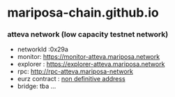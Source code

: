 # mariposa-chain.github.io


### atteva network (low capacity testnet network)
* networkId :0x29a 
* monitor: https://monitor-atteva.mariposa.network
* explorer : https://explorer-atteva.mariposa.network
* rpc: http://rpc-atteva.mariposa-network
* eurz contract : [non definitive address](https://explorer-atteva.mariposa.network/address/0xCC4ca0Fb34eaE6212B6877A1F6f0471960007b05)
* bridge: tba ...
